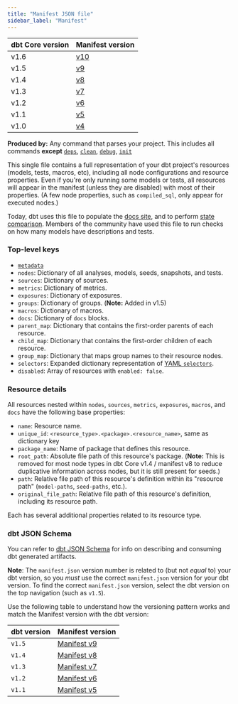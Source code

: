 ```yaml
---
title: "Manifest JSON file"
sidebar_label: "Manifest"
---
```


| dbt Core version | Manifest version                                              |
|------------------|---------------------------------------------------------------|
| v1.6             | [v10](https://schemas.getdbt.com/dbt/manifest/v10/index.html) |
| v1.5             | [v9](https://schemas.getdbt.com/dbt/manifest/v9/index.html)   |
| v1.4             | [v8](https://schemas.getdbt.com/dbt/manifest/v8/index.html)   |
| v1.3             | [v7](https://schemas.getdbt.com/dbt/manifest/v7/index.html)   |
| v1.2             | [v6](https://schemas.getdbt.com/dbt/manifest/v6/index.html)   |
| v1.1             | [v5](https://schemas.getdbt.com/dbt/manifest/v5/index.html)   |
| v1.0             | [v4](https://schemas.getdbt.com/dbt/manifest/v4/index.html)   |

**Produced by:** Any command that parses your project. This includes all commands **except** [`deps`](/reference/commands/deps), [`clean`](/reference/commands/clean), [`debug`](/reference/commands/debug), [`init`](/reference/commands/init)

This single file contains a full representation of your dbt project's resources (models, tests, macros, etc), including all node configurations and resource properties. Even if you're only running some models or tests, all resources will appear in the manifest (unless they are disabled) with most of their properties. (A few node properties, such as `compiled_sql`, only appear for executed nodes.)

Today, dbt uses this file to populate the [docs site](/docs/collaborate/documentation), and to perform [state comparison](/reference/node-selection/syntax#about-node-selection). Members of the community have used this file to run checks on how many models have descriptions and tests.

### Top-level keys

- [`metadata`](/reference/artifacts/dbt-artifacts#common-metadata)
- `nodes`: Dictionary of all analyses, models, seeds, snapshots, and tests.
- `sources`: Dictionary of sources.
- `metrics`: Dictionary of metrics.
- `exposures`: Dictionary of exposures.
- `groups`: Dictionary of groups. (**Note:** Added in v1.5)
- `macros`: Dictionary of macros.
- `docs`: Dictionary of `docs` blocks.
- `parent_map`: Dictionary that contains the first-order parents of each resource.
- `child_map`: Dictionary that contains the first-order children of each resource.
- `group_map`: Dictionary that maps group names to their resource nodes.
- `selectors`: Expanded dictionary representation of [YAML `selectors`](/reference/node-selection/yaml-selectors).
- `disabled`: Array of resources with `enabled: false`.

### Resource details

All resources nested within `nodes`, `sources`, `metrics`, `exposures`, `macros`, and `docs` have the following base properties:

- `name`: Resource name.
- `unique_id`: `<resource_type>.<package>.<resource_name>`, same as dictionary key
- `package_name`: Name of package that defines this resource.
- `root_path`: Absolute file path of this resource's package. (**Note:** This is removed for most node types in dbt Core v1.4 / manifest v8 to reduce duplicative information across nodes, but it is still present for seeds.)
- `path`: Relative file path of this resource's definition within its "resource path" (`model-paths`, `seed-paths`, etc.).
- `original_file_path`: Relative file path of this resource's definition, including its resource path.

Each has several additional properties related to its resource type.

### dbt JSON Schema
You can refer to [dbt JSON Schema](https://schemas.getdbt.com/) for info on describing and consuming dbt generated artifacts. 

**Note**: The `manifest.json` version number is related to (but not _equal_ to) your dbt version, so you _must_ use the correct `manifest.json` version for your dbt version. To find the correct `manifest.json` version, select the dbt version on the top navigation (such as `v1.5`). 

Use the following table to understand how the versioning pattern works and match the Manifest version with the dbt version:

| dbt version | Manifest version |
| ----------- | ---------------- |
| `v1.5` | [Manifest v9](https://schemas.getdbt.com/dbt/manifest/v9/index.html)
| `v1.4` | [Manifest v8](https://schemas.getdbt.com/dbt/manifest/v8/index.html)
| `v1.3` | [Manifest v7](https://schemas.getdbt.com/dbt/manifest/v7/index.html)
| `v1.2` | [Manifest v6](https://schemas.getdbt.com/dbt/manifest/v6/index.html)
| `v1.1` | [Manifest v5](https://schemas.getdbt.com/dbt/manifest/v5/index.html)
